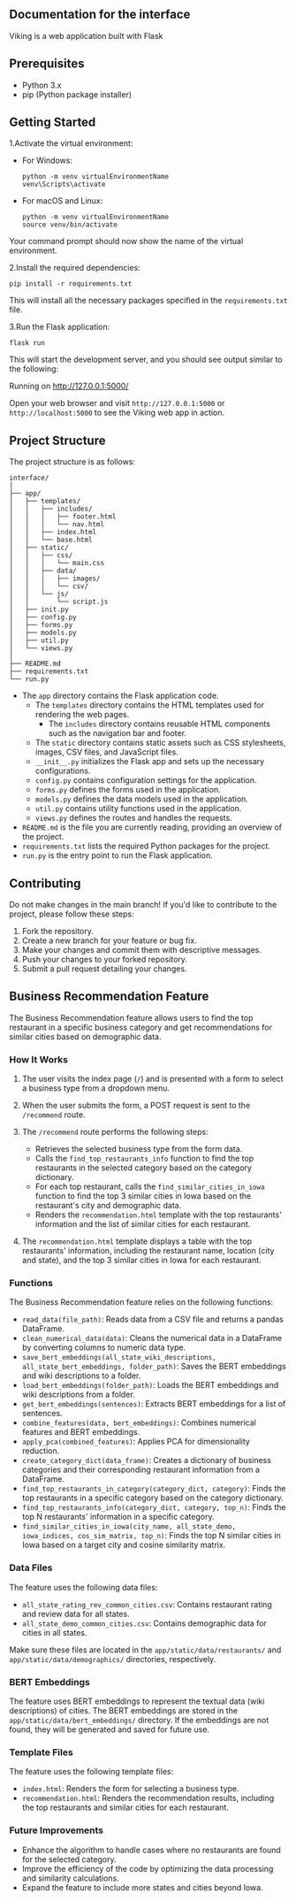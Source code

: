 ## Documentation for the interface 

Viking is a web application built with Flask

## Prerequisites

- Python 3.x
- pip (Python package installer)

## Getting Started

1.Activate the virtual environment:

- For Windows:
  ```
  python -m venv virtualEnvironmentName
  venv\Scripts\activate
  ```

- For macOS and Linux:
  ```
  python -m venv virtualEnvironmentName
  source venv/bin/activate
  ```

Your command prompt should now show the name of the virtual environment.

2.Install the required dependencies:

```
pip install -r requirements.txt
```

This will install all the necessary packages specified in the `requirements.txt` file.

3.Run the Flask application:

```
flask run
```

This will start the development server, and you should see output similar to the following:

Running on http://127.0.0.1:5000/

Open your web browser and visit `http://127.0.0.1:5000` or `http://localhost:5000` to see the Viking web app in action.



## Project Structure

The project structure is as follows:

```
interface/
│
├── app/
│   ├── templates/
│   │   ├── includes/
│   │   │   ├── footer.html
│   │   │   └── nav.html
│   │   ├── index.html
│   │   └── base.html
│   ├── static/
│   │   ├── css/
│   │   │   └── main.css
│   │   ├── data/
│   │   │   ├── images/
│   │   │   └── csv/
│   │   └── js/
│   │       └── script.js
│   ├── init.py
│   ├── config.py
│   ├── forms.py
│   ├── models.py
│   ├── util.py
│   └── views.py
│
├── README.md
├── requirements.txt
└── run.py
```

- The `app` directory contains the Flask application code.
  - The `templates` directory contains the HTML templates used for rendering the web pages.
    - The `includes` directory contains reusable HTML components such as the navigation bar and footer.
  - The `static` directory contains static assets such as CSS stylesheets, images, CSV files, and JavaScript files.
  - `__init__.py` initializes the Flask app and sets up the necessary configurations.
  - `config.py` contains configuration settings for the application.
  - `forms.py` defines the forms used in the application.
  - `models.py` defines the data models used in the application.
  - `util.py` contains utility functions used in the application.
  - `views.py` defines the routes and handles the requests.
- `README.md` is the file you are currently reading, providing an overview of the project.
- `requirements.txt` lists the required Python packages for the project.
- `run.py` is the entry point to run the Flask application.

## Contributing

Do not make changes in the main branch! If you'd like to contribute to the project, please follow these steps:

1. Fork the repository.
2. Create a new branch for your feature or bug fix.
3. Make your changes and commit them with descriptive messages.
4. Push your changes to your forked repository.
5. Submit a pull request detailing your changes.

## Business Recommendation Feature

The Business Recommendation feature allows users to find the top restaurant in a specific business category and get recommendations for similar cities based on demographic data.
### How It Works

1. The user visits the index page (`/`) and is presented with a form to select a business type from a dropdown menu.

2. When the user submits the form, a POST request is sent to the `/recommend` route.

3. The `/recommend` route performs the following steps:
   - Retrieves the selected business type from the form data.
   - Calls the `find_top_restaurants_info` function to find the top restaurants in the selected category based on the category dictionary.
   - For each top restaurant, calls the `find_similar_cities_in_iowa` function to find the top 3 similar cities in Iowa based on the restaurant's city and demographic data.
   - Renders the `recommendation.html` template with the top restaurants' information and the list of similar cities for each restaurant.

4. The `recommendation.html` template displays a table with the top restaurants' information, including the restaurant name, location (city and state), and the top 3 similar cities in Iowa for each restaurant.

### Functions

The Business Recommendation feature relies on the following functions:

- `read_data(file_path)`: Reads data from a CSV file and returns a pandas DataFrame.
- `clean_numerical_data(data)`: Cleans the numerical data in a DataFrame by converting columns to numeric data type.
- `save_bert_embeddings(all_state_wiki_descriptions, all_state_bert_embeddings, folder_path)`: Saves the BERT embeddings and wiki descriptions to a folder.
- `load_bert_embeddings(folder_path)`: Loads the BERT embeddings and wiki descriptions from a folder.
- `get_bert_embeddings(sentences)`: Extracts BERT embeddings for a list of sentences.
- `combine_features(data, bert_embeddings)`: Combines numerical features and BERT embeddings.
- `apply_pca(combined_features)`: Applies PCA for dimensionality reduction.
- `create_category_dict(data_frame)`: Creates a dictionary of business categories and their corresponding restaurant information from a DataFrame.
- `find_top_restaurants_in_category(category_dict, category)`: Finds the top restaurants in a specific category based on the category dictionary.
- `find_top_restaurants_info(category_dict, category, top_n)`: Finds the top N restaurants' information in a specific category.
- `find_similar_cities_in_iowa(city_name, all_state_demo, iowa_indices, cos_sim_matrix, top_n)`: Finds the top N similar cities in Iowa based on a target city and cosine similarity matrix.

### Data Files

The feature uses the following data files:

- `all_state_rating_rev_common_cities.csv`: Contains restaurant rating and review data for all states.
- `all_state_demo_common_cities.csv`: Contains demographic data for cities in all states.

Make sure these files are located in the `app/static/data/restaurants/` and `app/static/data/demographics/` directories, respectively.

### BERT Embeddings

The feature uses BERT embeddings to represent the textual data (wiki descriptions) of cities. The BERT embeddings are stored in the `app/static/data/bert_embeddings/` directory. If the embeddings are not found, they will be generated and saved for future use.

### Template Files

The feature uses the following template files:

- `index.html`: Renders the form for selecting a business type.
- `recommendation.html`: Renders the recommendation results, including the top restaurants and similar cities for each restaurant.

### Future Improvements

- Enhance the algorithm to handle cases where no restaurants are found for the selected category.
- Improve the efficiency of the code by optimizing the data processing and similarity calculations.
- Expand the feature to include more states and cities beyond Iowa.